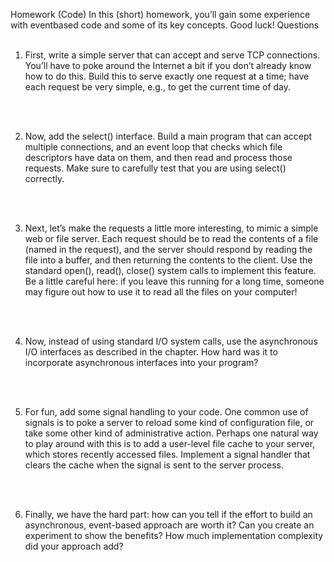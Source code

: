 Homework (Code)
In this (short) homework, you’ll gain some experience with eventbased code and some of its key concepts. Good luck!
Questions
<br/>
<br/>

1. First, write a simple server that can accept and serve TCP connections. You’ll have to poke around the Internet a bit if you don’t
already know how to do this. Build this to serve exactly one request at a time; have each request be very simple, e.g., to get the
current time of day.
<br/>
<br/>

2. Now, add the select() interface. Build a main program that can
accept multiple connections, and an event loop that checks which
file descriptors have data on them, and then read and process those
requests. Make sure to carefully test that you are using select()
correctly.
<br/>
<br/>

3. Next, let’s make the requests a little more interesting, to mimic a
simple web or file server. Each request should be to read the contents of a file (named in the request), and the server should respond
by reading the file into a buffer, and then returning the contents
to the client. Use the standard open(), read(), close() system
calls to implement this feature. Be a little careful here: if you leave
this running for a long time, someone may figure out how to use it
to read all the files on your computer!
<br/>
<br/>

4. Now, instead of using standard I/O system calls, use the asynchronous I/O interfaces as described in the chapter. How hard was
it to incorporate asynchronous interfaces into your program?
<br/>
<br/>

5. For fun, add some signal handling to your code. One common use
of signals is to poke a server to reload some kind of configuration
file, or take some other kind of administrative action. Perhaps one
natural way to play around with this is to add a user-level file cache
to your server, which stores recently accessed files. Implement a
signal handler that clears the cache when the signal is sent to the
server process.
<br/>
<br/>

6. Finally, we have the hard part: how can you tell if the effort to build
an asynchronous, event-based approach are worth it? Can you create an experiment to show the benefits? How much implementation complexity did your approach add?